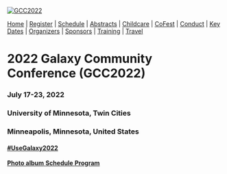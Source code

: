 
<div class="trim-p">

[![GCC2022](/images/events/gcc2022/umn-river-aerial-wide.jpg)](/events/gcc2022/)

</div>
<div class="linkbox-horizontal trim-p">

[Home](/events/gcc2022/) |
[Register](/events/gcc2022/register) |
[Schedule](/events/gcc2022/schedule/) |
[Abstracts](/events/gcc2022/abstracts/) |
[Childcare](/events/gcc2022/childcare/) |
[CoFest](/events/gcc2022/cofest/) |
[Conduct](/events/gcc2022/conduct/) |
[Key Dates](/events/gcc2022/key-dates/) |
[Organizers](/events/gcc2022/organizers/) |
[Sponsors](/events/gcc2022/sponsors/) |
[Training](/events/gcc2022/training/) |
[Travel](/events/gcc2022/travel/)

</div>
<div class="text-center">

# **2022 Galaxy Community Conference (GCC2022)**

### July 17-23, 2022
### University of Minnesota, Twin Cities
### Minneapolis, Minnesota, United States

#### [#UseGalaxy2022](https://twitter.com/hashtag/UseGalaxy2022)

<div class="container">
    <div class="row">
        <div class="col"></div>
        <div class="col">
            <a target="_blank" href="https://www.flickr.com/photos/196225242@N08/albums/72177720300868491" type="button" class="btn btn-primary center">
                <strong>Photo album</strong>
            </a>
            <a target="_blank" href="https://gcc2022.sched.com/" type="button" class="btn btn-primary center">
                <strong>Schedule</strong>
            </a>
            <a target="_blank" href="https://galaxy-hub-content.s3.amazonaws.com/GCC2022-program.pdf" type="button" class="btn btn-primary center">
                <strong>Program</strong>
            </a>        </div>
        <div class="col"></div>
    </div>
</div>

</div>
